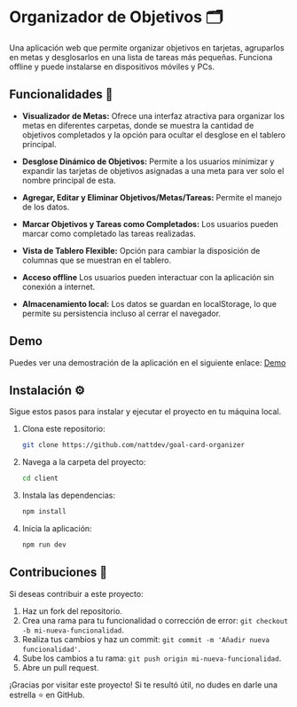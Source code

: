 # Organizador de Objetivos 🗂️

Una aplicación web que permite organizar objetivos en tarjetas, agruparlos en metas y desglosarlos en una lista de tareas más pequeñas.
Funciona offline y puede instalarse en dispositivos móviles y PCs.

## Funcionalidades 🚀

- **Visualizador de Metas:** Ofrece una interfaz atractiva para organizar los metas en diferentes carpetas, donde se muestra la cantidad de objetivos completados y la opción para ocultar el desglose en el tablero principal.  

- **Desglose Dinámico de Objetivos:** Permite a los usuarios minimizar y expandir las tarjetas de objetivos asignadas a una meta para ver solo el nombre principal de esta.  

- **Agregar, Editar y Eliminar Objetivos/Metas/Tareas:** Permite el manejo de los datos.  

- **Marcar Objetivos y Tareas como Completados:** Los usuarios pueden marcar como completado las tareas realizadas.  

- **Vista de Tablero Flexible:** Opción para cambiar la disposición de columnas que se muestran en el tablero.  

- **Acceso offline** Los usuarios pueden interactuar con la aplicación sin conexión a internet. 

- **Almacenamiento local:** Los datos se guardan en localStorage, lo que permite su persistencia incluso al cerrar el navegador.

## Demo

Puedes ver una demostración de la aplicación en el siguiente enlace: [Demo](https://goal-card-organizer.vercel.app/)

## Instalación ⚙️

Sigue estos pasos para instalar y ejecutar el proyecto en tu máquina local.

1. Clona este repositorio:

   ```bash
   git clone https://github.com/nattdev/goal-card-organizer
   ```

2. Navega a la carpeta del proyecto:

   ```bash
   cd client
   ```

3. Instala las dependencias:

   ```bash
   npm install
   ```

4. Inicia la aplicación:

   ```bash
   npm run dev
   ```
   
## Contribuciones 🤝

Si deseas contribuir a este proyecto:

1. Haz un fork del repositorio.
2. Crea una rama para tu funcionalidad o corrección de error: `git checkout -b mi-nueva-funcionalidad`.
3. Realiza tus cambios y haz un commit: `git commit -m 'Añadir nueva funcionalidad'`.
4. Sube los cambios a tu rama: `git push origin mi-nueva-funcionalidad`.
5. Abre un pull request.


¡Gracias por visitar este proyecto! Si te resultó útil, no dudes en darle una estrella ⭐ en GitHub.
